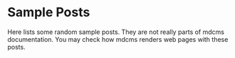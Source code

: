 # Sample Posts

Here lists some random sample posts. They are not really parts of mdcms documentation. You may check how mdcms renders web pages with these posts.

